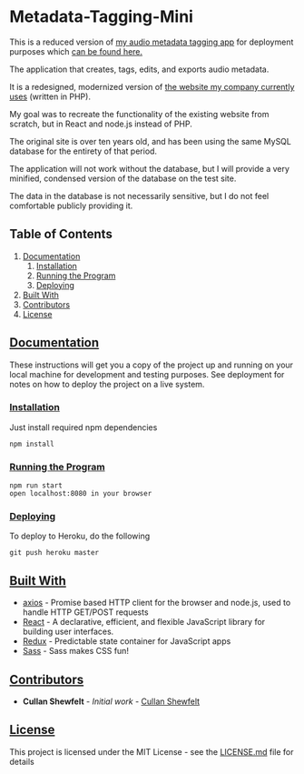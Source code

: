 # Metadata-Tagging-Mini
This is a reduced version of [my audio metadata tagging app](https://github.com/cullanshewfelt/Metadata-Tagging-With-Redux) for deployment purposes which [can be found here.](https://react-metadata-beta.herokuapp.com)

The application that creates, tags, edits, and exports audio metadata.

It is a redesigned, modernized version of [the website my company currently uses](http://www.dl-music.com) (written in PHP).

My goal was to recreate the functionality of the existing website from scratch, but in React and node.js instead of PHP.

The original site is over ten years old, and has been using the same MySQL database for the entirety of that period.

The application will not work without the database, but I will provide a very minified, condensed version of the database on the test site.

The data in the database is not necessarily sensitive, but I do not feel comfortable publicly providing it.

## Table of Contents

1.  [Documentation](#documentation)
    1.  [Installation](#installation)
    2.  [Running the Program](#runningtheprogram)
    3.  [Deploying](#deploying)
2.  [Built With](#builtwith)
3.  [Contributors](#contributors)
4.  [License](#license)

## [Documentation](#documentation)

These instructions will get you a copy of the project up and running on your local machine for development and testing purposes. See deployment for notes on how to deploy the project on a live system.

### [Installation](#installation)

Just install required npm dependencies

    npm install

### [Running the Program](#runningtheprogram)

    npm run start
    open localhost:8080 in your browser

### [Deploying](#deploying)

To deploy to Heroku, do the following

    git push heroku master

## [Built With](#builtwith)

-   [axios](https://github.com/axios/axios) - Promise based HTTP client for the browser and node.js, used to handle HTTP GET/POST requests
-   [React](https://github.com/facebook/react) - A declarative, efficient, and flexible JavaScript library for building user interfaces.
-   [Redux](https://github.com/reduxjs/redux) - Predictable state container for JavaScript apps
-   [Sass](https://github.com/sass/sass) - Sass makes CSS fun!

## [Contributors](#contributors)

-   **Cullan Shewfelt** - _Initial work_ - [Cullan Shewfelt](https://github.com/cullanshewfelt)

## [License](#license)

This project is licensed under the MIT License - see the [LICENSE.md](LICENSE.md) file for details

